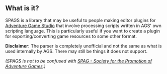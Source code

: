 ## What is it? ##

SPAGS is a library that may be useful to people making editor plugins for [Adventure Game Studio](http://www.adventuregamestudio.co.uk) that involve processing scripts written in AGS' own scripting language. This is particularly useful if you want to create a plugin for exporting/converting game resources to some other format.

**Disclaimer:** The parser is completely unofficial and not the same as what is used internally by AGS. There may still be things it does not support.

_(SPAGS is not to be confused with [SPAG - Society for the Promotion of Adventure Games](http://www.sparkynet.com/spag/).)_